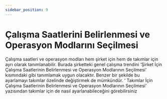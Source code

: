 ```yaml
---
sidebar_position: 9
---
```


#   Çalışma Saatlerini Belirlenmesi ve Operasyon Modlarını Seçilmesi

Çalışma saatleri ve operasyon modları hem şirket için hem de takımlar için ayrı olarak tanımlanabilir. Burada şirketteki genel çalışma trendini ‘Şirket İçin Çalışma Saatlerinin Belirlenmesi ve Operasyon Modlarının Seçilmesi’ kısmındaki gibi tanımlamak uygun olacaktır. Benzer bir şekilde bu ayarlamayı takımlar özelinde değiştirmek de mümkündür. ‘ Takımlar İçin Çalışma Saatlerinin Belirlenmesi ve Operasyon Modlarının Seçilmesi’ yazısından takımlar için de nasıl ayarlanabileceğini görebilirsiniz